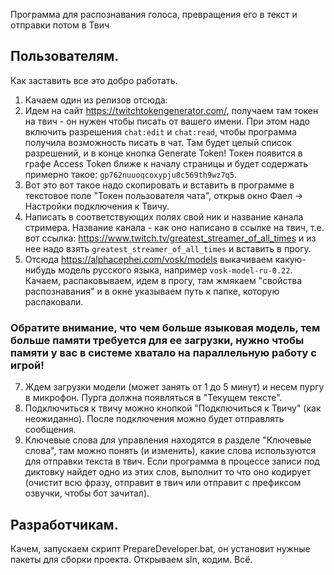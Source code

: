 Программа для распознавания голоса, превращения его в текст и отправки потом в Твич

## Пользователям.

Как заставить все это добро работать.

1. Качаем один из релизов отсюда:
2. Идем на сайт https://twitchtokengenerator.com/, получаем там токен на твич - он нужен чтобы писать от вашего имени. При этом надо включить разрешения `chat:edit` и `chat:read`, чтобы программа получила возможность писать в чат. Там будет целый список разрешений, и в конце кнопка Generate Token! Токен появится в графе Access Token ближе к началу страницы и будет содержать примерно такое: `gp762nuuoqcoxypju8c569th9wz7q5`.
3. Вот это вот такое надо скопировать и вставить в программе в текстовое поле "Токен пользователя чата", открыв окно Фаел -> Настройки подключения к Твичу.
4. Написать в соответствующих полях свой ник и название канала стримера. Название канала - как оно написано в ссылке на твич, т.е. вот ссылка: https://www.twitch.tv/greatest_streamer_of_all_times и из нее надо взять `greatest_streamer_of_all_times` и вставить в прогу.
5. Отсюда https://alphacephei.com/vosk/models выкачиваем какую-нибудь модель русского языка, например `vosk-model-ru-0.22`. Качаем, распаковываем, идем в прогу, там жмякаем "свойства распознавания" и в окне указываем путь к папке, которую распаковали.

  ### Обратите внимание, что чем больше языковая модель, тем больше памяти требуется для ее загрузки, нужно чтобы памяти у вас в системе хватало на параллельную работу с игрой!

7. Ждем загрузки модели (может занять от 1 до 5 минут) и несем пургу в микрофон. Пурга должна появляться в "Текущем тексте".
8. Подключиться к твичу можно кнопкой "Подключиться к Твичу" (как неожиданно). После подключения можно будет отправлять сообщения.
9. Ключевые слова для управления находятся в разделе "Ключевые слова", там можно понять (и изменить), какие слова используются для отправки текста в твич. Если программа в процессе записи под диктовку найдет одно из этих слов, выполнит то что оно кодирует (очистит всю фразу, отправит в твич или отправит с префиксом озвучки, чтобы бот зачитал).


## Разработчикам.

Качем, запускаем скрипт PrepareDeveloper.bat, он установит нужные пакеты для сборки проекта. Открываем sln, кодим. Всё.
